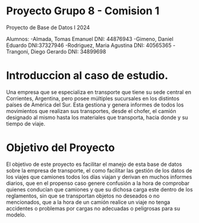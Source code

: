 # Proyecto Grupo 8 - Comision 1
Proyecto de Base de Datos I 2024

Alumnos:
-Almada, Tomas Emanuel        DNI: 44876943
-Gimeno, Daniel Eduardo			  DNI:37327946
-Rodriguez, Maria Agustina		DNI: 40565365
-Trangoni, Diego Gerardo 			DNI: 34899698


# Introduccion al caso de estudio.

Una empresa que se especializa en transporte que tiene su sede central en Corrientes, Argentina, pero posee múltiples sucursales en los distintos países de América del Sur. Esta gestiona y genera informes de todos los movimientos que realizan sus transportes, desde el chofer, el camión designado al mismo hasta los materiales que transporta, hacia donde y su tiempo de viaje.

# Objetivo del Proyecto

El objetivo de este proyecto es facilitar el manejo de esta base de datos sobre la empresa de transporte, el como facilitar las gestión de los datos de los viajes que camiones todos los días viajan y derivan en muchos informes diarios, que en el propenso caso genere confusión a la hora de comprobar quienes conducían que camiones y que su dichosa carga este dentro de los reglamentos, sin que se transportan objetos no deseados o no mencionados, que a la hora de un camión realice un viaje no tenga accidentes o problemas por cargas no adecuadas o peligrosas para su modelo.


